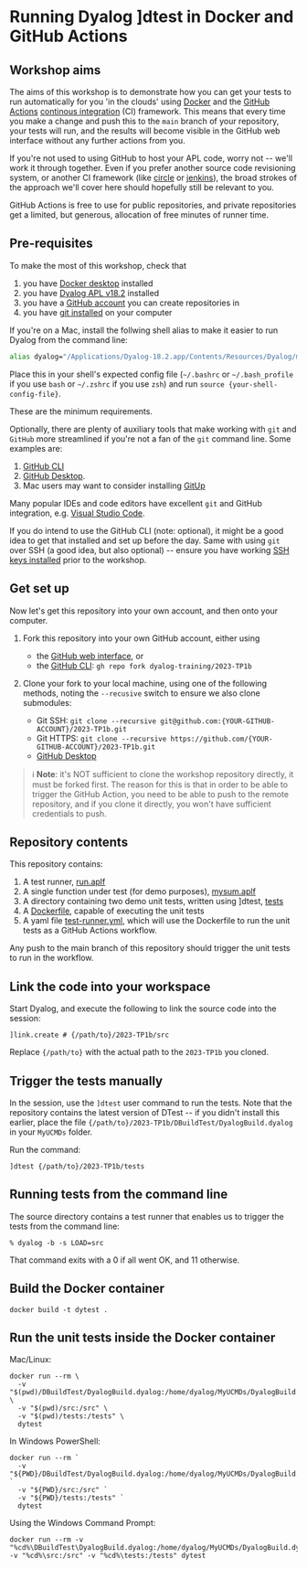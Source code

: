 # Running Dyalog ]dtest in Docker and GitHub Actions

## Workshop aims

The aims of this workshop is to demonstrate how you can get your tests to run automatically for you 'in the clouds' using [Docker](https://www.docker.com/) and the [GitHub Actions](https://github.com/features/actions) [continous integration](https://en.wikipedia.org/wiki/Continuous_integration) (CI) framework. This means that every time you make a change and push this to the `main` branch of your repository, your tests will run, and the results will become visible in the GitHub web interface without any further actions from you.

If you're not used to using GitHub to host your APL code, worry not -- we'll work it through together. Even if you prefer another source code revisioning system, or another CI framework (like [circle](https://circleci.com/) or [jenkins](https://www.jenkins.io/)), the broad strokes of the approach we'll cover here should hopefully still be relevant to you.

GitHub Actions is free to use for public repositories, and private repositories get a limited, but generous, allocation of free minutes of runner time.

## Pre-requisites

To make the most of this workshop, check that

1. you have [Docker desktop](https://www.docker.com/products/docker-desktop/) installed
2. you have [Dyalog APL v18.2](https://www.dyalog.com/download-zone.htm) installed
3. you have a [GitHub account](https://github.com/join) you can create repositories in
4. you have [git installed](https://github.com/git-guides/install-git) on your computer

If you're on a Mac, install the follwing shell alias to make it easier to run Dyalog from the command line:
```sh
alias dyalog="/Applications/Dyalog-18.2.app/Contents/Resources/Dyalog/mapl"
```

Place this in your shell's expected config file (`~/.bashrc` or `~/.bash_profile` if you use `bash` or `~/.zshrc` if you use `zsh`) and run `source {your-shell-config-file}`.

These are the minimum requirements.

Optionally, there are plenty of auxiliary tools that make working with `git` and `GitHub` more streamlined if you're not a fan of the `git` command line. Some examples are:

1. [GitHub CLI](https://cli.github.com/)
2. [GitHub Desktop](https://docs.github.com/en/desktop/installing-and-authenticating-to-github-desktop/installing-github-desktop). 
3. Mac users may want to consider installing [GitUp](https://gitup.co/)

Many popular IDEs and code editors have excellent `git` and GitHub integration, e.g. [Visual Studio Code](https://code.visualstudio.com/docs/sourcecontrol/overview).

If you do intend to use the GitHub CLI (note: optional), it might be a good idea to get that installed and set up before the day. Same with using `git` over SSH (a good idea, but also optional) -- ensure you have working [SSH keys installed](https://docs.github.com/en/authentication/connecting-to-github-with-ssh/adding-a-new-ssh-key-to-your-github-account) prior to the workshop.

## Get set up

Now let's get this repository into your own account, and then onto your computer.

1. Fork this repository into your own GitHub account, either using
    * the [GitHub web interface](https://docs.github.com/en/repositories/creating-and-managing-repositories/cloning-a-repository), or
    * the [GitHub CLI](https://cli.github.com/): `gh repo fork dyalog-training/2023-TP1b`

2. Clone your fork to your local machine, using one of the following methods, noting the `--recusive` switch to ensure we also clone submodules:
    * Git SSH: `git clone --recursive git@github.com:{YOUR-GITHUB-ACCOUNT}/2023-TP1b.git`
    * Git HTTPS: `git clone --recursive https://github.com/{YOUR-GITHUB-ACCOUNT}/2023-TP1b.git`
    * [GitHub Desktop](https://docs.github.com/en/desktop/adding-and-cloning-repositories/cloning-a-repository-from-github-to-github-desktop)

> ℹ️ **Note**: it's NOT sufficient to clone the workshop repository directly, it must be forked first. The reason for this is that in order to be able to trigger the GitHub Action, you need to be able to push to the remote repository, and if you clone it directly, you won't have sufficient credentials to push.

## Repository contents

This repository contains:

1. A test runner, [run.aplf](https://github.com/dyalog-training/2023-TP1b/blob/main/src/run.aplf)
2. A single function under test (for demo purposes), [mysum.aplf](https://github.com/dyalog-training/2023-TP1b/blob/main/src/mysum.aplf)
3. A directory containing two demo unit tests, written using ]dtest, [tests](https://github.com/dyalog-training/2023-TP1b/tree/main/tests)
4. A [Dockerfile](https://github.com/dyalog-training/2023-TP1b/blob/main/Dockerfile), capable of executing the unit tests
5. A yaml file [test-runner.yml](https://github.com/dyalog-training/2023-TP1b/blob/main/.github/workflows/test-runner.yml), which will use the Dockerfile to run the unit tests as a GitHub Actions workflow.

Any push to the main branch of this repository should trigger the unit tests to run in the workflow.

## Link the code into your workspace

Start Dyalog, and execute the following to link the source code into the session:

    ]link.create # {/path/to}/2023-TP1b/src

Replace `{/path/to}` with the actual path to the `2023-TP1b` you cloned.

## Trigger the tests manually

In the session, use the `]dtest` user command to run the tests. Note that the repository contains the latest version of DTest -- if you didn't install this earlier, place the file `{/path/to}/2023-TP1b/DBuildTest/DyalogBuild.dyalog` in your `MyUCMDs` folder. 

Run the command:

    ]dtest {/path/to}/2023-TP1b/tests

## Running tests from the command line

The source directory contains a test runner that enables us to trigger the tests from the command line:

```
% dyalog -b -s LOAD=src
```
That command exits with a 0 if all went OK, and 11 otherwise.


## Build the Docker container

```
docker build -t dytest .
```

## Run the unit tests inside the Docker container

Mac/Linux:
```
docker run --rm \
  -v "$(pwd)/DBuildTest/DyalogBuild.dyalog:/home/dyalog/MyUCMDs/DyalogBuild.dyalog" \
  -v "$(pwd)/src:/src" \
  -v "$(pwd)/tests:/tests" \
  dytest
```

In Windows PowerShell:
```
docker run --rm `
  -v "${PWD}/DBuildTest/DyalogBuild.dyalog:/home/dyalog/MyUCMDs/DyalogBuild.dyalog" `
  -v "${PWD}/src:/src" `
  -v "${PWD}/tests:/tests" `
  dytest
```

Using the Windows Command Prompt:
```
docker run --rm -v "%cd%\DBuildTest\DyalogBuild.dyalog:/home/dyalog/MyUCMDs/DyalogBuild.dyalog" -v "%cd%\src:/src" -v "%cd%\tests:/tests" dytest
```

